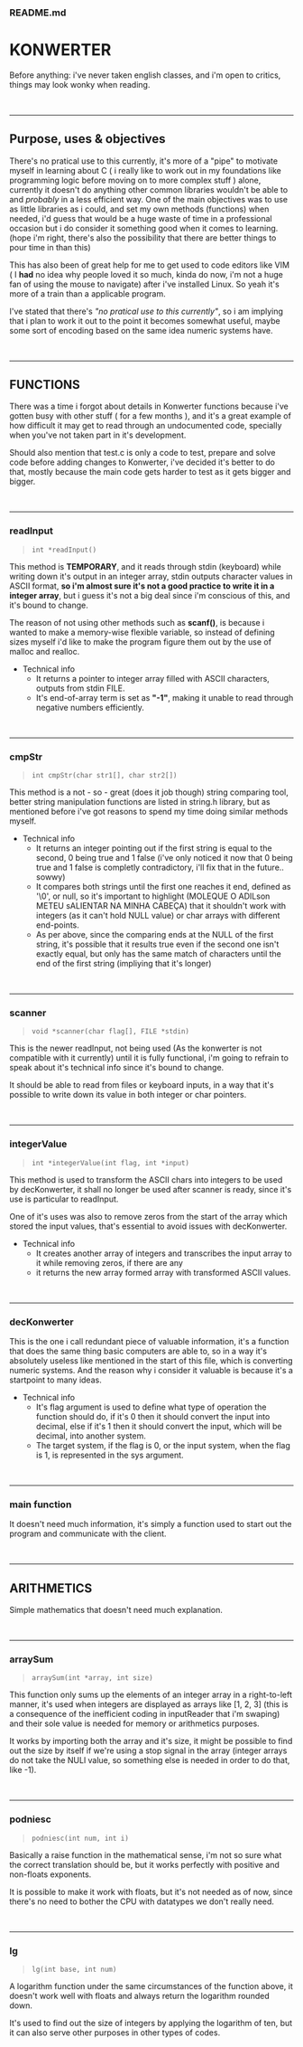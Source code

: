 ### README.md
# KONWERTER

Before anything: i've never taken english classes, and i'm open to critics, things may look wonky when reading.

<br>

---

## Purpose, uses & objectives

There's no pratical use to this currently, it's more of a "pipe" to motivate myself in learning about C ( i really like to work out in my foundations like programming logic before moving on to more complex stuff ) alone, currently it doesn't do anything other common libraries wouldn't be able to and *probably* in a less efficient way. One of the main objectives was to use as little libraries as i could, and set my own methods (functions) when needed, i'd guess that would be a huge waste of time in a professional occasion but i do consider it something good when it comes to learning. (hope i'm right, there's also the possibility that there are better things to pour time in than this)

This has also been of great help for me to get used to code editors like VIM ( I **had** no idea why people loved it so much, kinda do now, i'm not a huge fan of using the mouse to navigate) after i've installed Linux. So yeah it's more of a train than a applicable program.

I've stated that there's *"no pratical use to this currently"*, so i am implying that i plan to work it out to the point it becomes somewhat useful, maybe some sort of encoding based on the same idea numeric systems have.

<br>

---
## FUNCTIONS

There was a time i forgot about details in Konwerter functions because i've gotten busy with other stuff ( for a few months ), and it's a great example of how difficult it may get to read through an undocumented code, specially when you've not taken part in it's development.

Should also mention that test.c is only a code to test, prepare and solve code before adding changes to Konwerter, i've decided it's better to do that, mostly because the main code gets harder to test as it gets bigger and bigger.

<br>

---
###  readInput
  
>``` int *readInput() ```

This method is **TEMPORARY**, and it reads through stdin (keyboard) while writing down it's output in an integer array, stdin outputs character values in ASCII format, **so i'm almost sure it's not a good practice to write it in a integer array**, but i guess it's not a big deal since i'm conscious of this, and it's bound to change.

The reason of not using other methods such as **scanf()**, is because i wanted to make a memory-wise flexible variable, so instead of defining sizes myself i'd like to make the program figure them out by the use of malloc and realloc.

* Technical info
  - It returns a pointer to integer array filled with ASCII characters, outputs from stdin FILE.
  - It's end-of-array term is set as **"-1"**, making it unable to read through negative numbers efficiently.


<br>

---
### cmpStr

>```int cmpStr(char str1[], char str2[]) ```

This method is a not - so - great (does it job though) string comparing tool, better string manipulation functions are listed in string.h library, but as mentioned before i've got reasons to spend my time doing similar methods myself.

* Technical info
  - It returns an integer pointing out if the first string is equal to the second, 0 being true and 1 false (i've only noticed it now that 0 being true and 1 false is completly contradictory, i'll fix that in the future.. sowwy)
  - It compares both strings until the first one reaches it end, defined as '\0', or null, so it's important to highlight (MOLEQUE O ADILson METEU sALIENTAR NA MINHA CABEÇA) that it shouldn't work with integers (as it can't hold NULL value) or char arrays with different end-points.
  - As per above, since the comparing ends at the NULL of the first string, it's possible that it results true even if the second one isn't exactly equal, but only has the same match of characters until the end of the first string (impliying that it's longer)

<br>

---
### scanner

>```void *scanner(char flag[], FILE *stdin)```

This is the newer readInput, not being used (As the konwerter is not compatible with it currently) until it is fully functional, i'm going to refrain to speak about it's technical info since it's bound to change.

It should be able to read from files or keyboard inputs, in a way that it's possible to write down its value in both integer or char pointers.

<br>

---
### integerValue

>```int *integerValue(int flag, int *input)```

This method is used to transform the ASCII chars into integers to be used by decKonwerter, it shall no longer be used after scanner is ready, since it's use is particular to readInput.

One of it's uses was also to remove zeros from the start of the array which stored the input values, that's essential to avoid issues with decKonwerter.

* Technical info
  - It creates another array of integers and transcribes the input array to it while removing zeros, if there are any
  - it returns the new array formed array with transformed ASCII values.

<br>

---
### decKonwerter

This is the one i call redundant piece of valuable information, it's a function that does the same thing basic computers are able to, so in a way it's absolutely useless like mentioned in the start of this file, which is converting numeric systems. And the reason why i consider it valuable is because it's a startpoint to many ideas.

* Technical info
  - It's flag argument is used to define what type of operation the function should do, if it's 0 then it should convert the input into decimal, else if it's 1 then it should convert the input, which will be decimal, into another system.
  - The target system, if the flag is 0, or the input system, when the flag is 1, is represented in the sys argument.

<br>

---
### main function

It doesn't need much information, it's simply a function used to start out the program and communicate with the client.

<br>

---
## ARITHMETICS

Simple mathematics that doesn't need much explanation.

<br>

---
### arraySum

>```arraySum(int *array, int size)```

This function only sums up the elements of an integer array in a right-to-left manner, it's used when integers are displayed as arrays like [1, 2, 3] (this is a consequence of the inefficient coding in inputReader that i'm swaping) and their sole value is needed for memory or arithmetics purposes.

It works by importing both the array and it's size, it might be possible to find out the size by itself if we're using a stop signal in the array (integer arrays do not take the NULl value, so something else is needed in order to do that, like -1).

<br>

---
### podniesc

>```podniesc(int num, int i)```

Basically a raise function in the mathematical sense, i'm not so sure what the correct translation should be, but it works perfectly with positive and non-floats exponents.

It is possible to make it work with floats, but it's not needed as of now, since there's no need to bother the CPU with datatypes we don't really need.

<br>

---
### lg

>```lg(int base, int num)```

A logarithm function under the same circumstances of the function above, it doesn't work well with floats and always return the logarithm rounded down.

It's used to find out the size of integers by applying the logarithm of ten, but it can also serve other purposes in other types of codes. 





